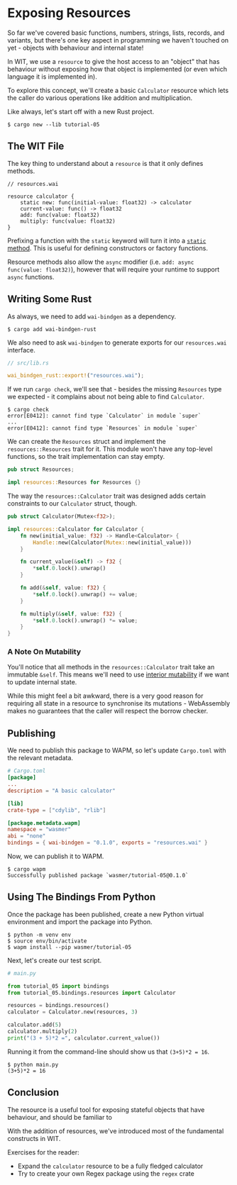 # Exposing Resources

So far we've covered basic functions, numbers, strings, lists, records, and
variants, but there's one key aspect in programming we haven't touched on yet -
objects with behaviour and internal state!

In WIT, we use a `resource` to give the host access to an "object" that has
behaviour without exposing how that object is implemented (or even which
language it is implemented in).

To explore this concept, we'll create a basic `Calculator` resource which lets
the caller do various operations like addition and multiplication.

Like always, let's start off with a new Rust project.

```console
$ cargo new --lib tutorial-05
```

## The WIT File

The key thing to understand about a `resource` is that it only defines methods.

```wai
// resources.wai

resource calculator {
    static new: func(initial-value: float32) -> calculator
    current-value: func() -> float32
    add: func(value: float32)
    multiply: func(value: float32)
}
```

Prefixing a function with the `static` keyword will turn it into a
[`static` method][static-method]. This is useful for defining constructors or
factory functions.

Resource methods also allow the `async` modifier (i.e.
`add: async func(value: float32)`), however that will require your runtime to
support `async` functions.

## Writing Some Rust

As always, we need to add `wai-bindgen` as a dependency.

```console
$ cargo add wai-bindgen-rust
```

We also need to ask `wai-bindgen` to generate exports for our `resources.wai`
interface.

```rust
// src/lib.rs

wai_bindgen_rust::export!("resources.wai");
```

If we run `cargo check`, we'll see that - besides the missing `Resources` type
we expected - it complains about not being able to find `Calculator`.

```console
$ cargo check
error[E0412]: cannot find type `Calculator` in module `super`
...
error[E0412]: cannot find type `Resources` in module `super`
```

We can create the `Resources` struct and implement the `resources::Resources`
trait for it. This module won't have any top-level functions, so the trait
implementation can stay empty.

```rust
pub struct Resources;

impl resources::Resources for Resources {}
```

The way the `resources::Calculator` trait was designed adds certain constraints
to our `Calculator` struct, though.

```rust
pub struct Calculator(Mutex<f32>);

impl resources::Calculator for Calculator {
    fn new(initial_value: f32) -> Handle<Calculator> {
        Handle::new(Calculator(Mutex::new(initial_value)))
    }

    fn current_value(&self) -> f32 {
        *self.0.lock().unwrap()
    }

    fn add(&self, value: f32) {
        *self.0.lock().unwrap() += value;
    }

    fn multiply(&self, value: f32) {
        *self.0.lock().unwrap() *= value;
    }
}
```

### A Note On Mutability

You'll notice that all methods in the `resources::Calculator` trait take an
immutable `&self`. This means we'll need to use [interior mutability][int-mut]
if we want to update internal state.

While this might feel a bit awkward, there is a very good reason for requiring
all state in a resource to synchronise its mutations - WebAssembly makes no
guarantees that the caller will respect the borrow checker.

## Publishing

We need to publish this package to WAPM, so let's update `Cargo.toml` with the
relevant metadata.

```toml
# Cargo.toml
[package]
...
description = "A basic calculator"

[lib]
crate-type = ["cdylib", "rlib"]

[package.metadata.wapm]
namespace = "wasmer"
abi = "none"
bindings = { wai-bindgen = "0.1.0", exports = "resources.wai" }
```

Now, we can publish it to WAPM.

```console
$ cargo wapm
Successfully published package `wasmer/tutorial-05@0.1.0`
```

## Using The Bindings From Python

Once the package has been published, create a new Python virtual environment
and import the package into Python.

```console
$ python -m venv env
$ source env/bin/activate
$ wapm install --pip wasmer/tutorial-05
```

Next, let's create our test script.

```python
# main.py

from tutorial_05 import bindings
from tutorial_05.bindings.resources import Calculator

resources = bindings.resources()
calculator = Calculator.new(resources, 3)

calculator.add(5)
calculator.multiply(2)
print("(3 + 5)*2 =", calculator.current_value())
```

Running it from the command-line should show us that `(3+5)*2 = 16`.

```console
$ python main.py
(3+5)*2 = 16
```

## Conclusion

The resource is a useful tool for exposing stateful objects that have behaviour,
and should be familiar to


With the addition of resources, we've introduced most of the fundamental
constructs in WIT.

Exercises for the reader:
- Expand the `calculator` resource to be a fully fledged calculator
- Try to create your own Regex package using the `regex` crate

[static-method]: https://docs.python.org/3/library/functions.html#staticmethod
[int-mut]: https://doc.rust-lang.org/book/ch15-05-interior-mutability.html
